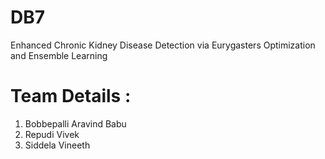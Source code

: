 # DB7
Enhanced Chronic Kidney Disease Detection via
 Eurygasters Optimization and Ensemble Learning
# Team Details :
1. Bobbepalli Aravind Babu
2. Repudi Vivek
3. Siddela Vineeth
